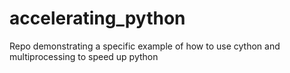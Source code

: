 # accelerating_python
Repo demonstrating a specific example of how to use cython and multiprocessing to speed up python
